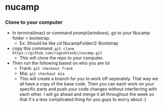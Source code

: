 # nucamp

### Clone to your computer
- In terminal(mac) or command prompt(windows), go to your Nucamp folder > bootstrap.
  - Ex: Should be like cd NucampFolder/2-Bootstrap
- copy this command: `git clone https://github.com/rsgoshtasbi/nucamp.git`
  - This will clone the repo to your computer.
- Then run the following based on who you are lol
  - Frank: `git checkout frank`
  - Mia: `git checkout mia`
  - This will create a branch for you to work off seperately. That way we all have a copy of the base code. Then you can each work on your specific parts and push your code changes without interferring with each other. I will go ahead and merge it all throughout the week so that it's a less complicated thing for you guys to worry about :)
 
